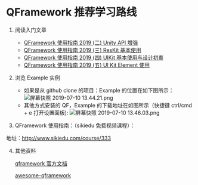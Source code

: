 # QFramework 推荐学习路线



1. 阅读入门文章
   * [QFramework 使用指南 2019 (二) Unity API 增强](https://mp.weixin.qq.com/s?__biz=MzU3ODgxOTczNg==&mid=2247483707&idx=4&sn=7764e9f771878d2228f39cf98c060054&chksm=fd6ec2ccca194bdae8fa51b4bafbd63d16efd63b5efc3995e76c25a2d72b385c2824088f1407&token=217065977&lang=zh_CN#rd)
   * [QFramework 使用指南 2019 (三) ResKit 基本使用](https://mp.weixin.qq.com/s?__biz=MzU3ODgxOTczNg==&mid=2247483707&idx=3&sn=6f81803c260d070c0042c342de2b5644&chksm=fd6ec2ccca194bda21bb2f9ba085155ac1786e65374013330db456eddf2e71c9caa0e226ad78&token=217065977&lang=zh_CN#rd)
   * [QFramework 使用指南 2019 (四) UIKit 基本使用与设计初衷](https://mp.weixin.qq.com/s?__biz=MzU3ODgxOTczNg==&mid=2247483707&idx=2&sn=783cad1bc08786bfaa692d599db62e24&chksm=fd6ec2ccca194bdadb68198138c946877a96ad7fea47f67435ba436767bd1ffabb076bbc843c&token=217065977&lang=zh_CN#rd)
   * [QFramework 使用指南 2019 (五) UI Kit Element 使用](https://mp.weixin.qq.com/s?__biz=MzU3ODgxOTczNg==&mid=2247483707&idx=1&sn=6c79d4063c316f48bb408733d4787dec&chksm=fd6ec2ccca194bda1cf0a092be90714dfb7d6b9fed826f750fa508c316237151c0577290b1ce&token=217065977&lang=zh_CN#rd)

2. 浏览 Example 实例
   * 如果是从 github clone 的项目：Example 的位置在如下图所示：
![屏幕快照 2019-07-10 13.44.21.png](https://i.loli.net/2019/07/10/5d257d4a9af8f23198.png)
   * 其他方式安装的 QF，Example 的下载地址在如图所示（快捷键 ctrl/cmd + e 打开设置面板):
![屏幕快照 2019-07-10 13.46.03.png](https://i.loli.net/2019/07/10/5d257d32cd4f544743.png)
   
3. QFramework 使用指南：（sikiedu 免费视频课程）：
  
  地址：http://www.sikiedu.com/course/333

4. 其他资料

   [qframework 官方文档](http://qfdoc.liangxiegame.com)

   [awesome-qframework](https://github.com/liangxiegame/awesome-qframework)